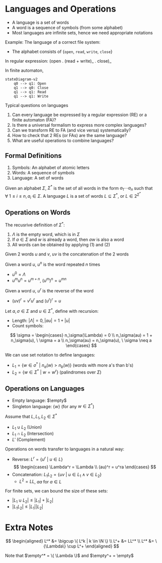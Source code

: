 # Languages and Operations

-   A language is a set of words
-   A word is a sequence of symbols (from some alphabet)
-   Most languages are infinite sets, hence we need appropriate notations

Example: The language of a correct file system:

-   The alphabet consists of {`open`, `read`, `write`, `close`}

In regular expression: (open . (read + write)_ . close)_

In finite automaton,

```mermaid
stateDiagram-v2
    q0 --> q1: Open
    q1 --> q0: Close
    q1 --> q1: Read
    q1 --> q1: Write
```

Typical questions on languages

1. Can every language be expressed by a regular expression (RE) or a finite automaton (FA)?
2. Is there a universal formalism to express more complex languages?
3. Can we transform RE to FA (and vice versa) systematically?
4. How to check that 2 REs (or FAs) are the same language?
5. What are useful operations to combine languages?

## Formal Definitions

1. Symbols: An alphabet of atomic letters
2. Words: A sequence of symbols
3. Language: A set of words

Given an alphabet $\Sigma$, $\Sigma^*$ is the set of all words in the form $a_1 \cdots a_n$ such that $\forall \ 1 \le i \le n, a_i \in \Sigma$. A language $L$ is a set of words $L \subseteq \Sigma^*$, or $L \in 2^{\Sigma^*}$

## Operations on Words

The recusrive definition of $\Sigma^*$:

1. $\Lambda$ is the empty word, which is in $\Sigma$
2. If $a \in \Sigma$ and $w$ is already a word, then $aw$ is also a word
3. All words can be obtained by applying (1) and (2)

Given 2 words $u$ and $v$, $uv$ is the concatenation of the 2 words

Given a word $u$, $u^n$ is the word repeated $n$ times

-   $u^0 = \Lambda$
-   $u^m u^n = u^{m + n}$, $(u^{m})^n = u^{mn}$

Given a word $u$, $u^r$ is the reverse of the word

-   $(uv)^r = v^r u^r$ and $(u^r)^r = u$

Let $a, \sigma \in \Sigma$ and $u \in \Sigma^*$, define with recursion:

-   Length: $|\Lambda| = 0, |au| = 1 + |u|$
-   Count symbols:

$$
\sigma = \begin{cases}
    n_\sigma(\Lambda) = 0 \\
    n_\sigma(au) = 1 + n_\sigma(u), \ \sigma = a \\
    n_\sigma(au) = n_\sigma(u), \ \sigma \neq a
\end{cases}
$$

We can use set notation to define languages:

-   $L_1 = \{w \in \sigma^* \ | \ n_a(w) > n_b(w)\}$ (words with more a's than b's)
-   $L_2 = \{ w \in \Sigma^* \ | \ w = w^r \}$ (palindromes over $\Sigma$)

## Operations on Languages

-   Empty language: $\empty$
-   Singleton language: $\{w\}$ (for any $w \in \Sigma^*$)

Assume that $L, L_1, L_2 \in \Sigma^*$

-   $L_1 \cup L_2$ (Union)
-   $L_1 \cap L_2$ (Intersection)
-   $L'$ (Complement)

Operations on words transfer to languages in a natural way:

-   Reverse: $L^r = \{u^r \ | \ u \in L\}$
    $$
        \begin{cases}
            \Lambda^r = \Lambda \\
            (au)^r = u^ra
        \end{cases}
    $$
-   Concatenation: $L_1 L_2 = \{uv \ | \ u \in L_1 \land v \in L_2 \}$
    -   $L^2 = LL$, $aa$ for $a \in L$

For finite sets, we can bound the size of these sets:

-   $|L_1 \cup L_2| \leq |L_1| + |L_2|$
-   $|L_1 L_2| \leq |L_1||L_2|$

# Extra Notes

$$
\begin{aligned}
L^* &= \bigcup \{ L^k | k \in \N \} \\
L^+ &= LL^* \\
L^* &= \{\Lambda\} \cup L^+
\end{aligned}
$$

Note that $\empty^* = \{ \Lambda \}$ and $\empty^+ = \empty$
